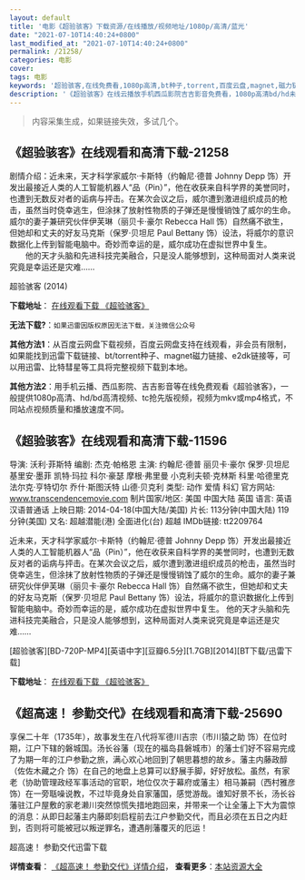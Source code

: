 ```yaml
---
layout: default
title: '电影《超验骇客》下载资源/在线播放/视频地址/1080p/高清/蓝光'
date: "2021-07-10T14:40:24+0800"
last_modified_at: "2021-07-10T14:40:24+0800"
permalink: /21258/
categories: 电影
cover:
tags: 电影
keywords: '超验骇客,在线免费看,1080p高清,bt种子,torrent,百度云盘,magnet,磁力链,迅雷下载资源'
description: '《超验骇客》在线云播放手机西瓜影院吉吉影音免费看，1080p高清bd/hd未删减完整版和tc抢先枪版，mkv/mp4格式，附带bt/torrent种子、magnet/磁力链、百度云盘、网盘资源迅雷下载链接'
---
```


>内容采集生成，如果链接失效，多试几个。


## 《超验骇客》在线观看和高清下载-21258

剧情介绍：近未来，天才科学家威尔·卡斯特（约翰尼·德普 Johnny Depp 饰）开发出最接近人类的人工智能机器人“品（Pin）”，他在收获来自科学界的美誉同时，也遭到无数反对者的诟病与抨击。在某次会议之后，威尔遭到激进组织成员的枪击，虽然当时侥幸逃生，但涂抹了放射性物质的子弹还是慢慢销蚀了威尔的生命。威尔的妻子兼研究伙伴伊芙琳（丽贝卡·豪尔 Rebecca Hall 饰）自然痛不欲生，但她却和丈夫的好友马克斯（保罗·贝坦尼 Paul Bettany 饰）设法，将威尔的意识数据化上传到智能电脑中。奇妙而幸运的是，威尔成功在虚拟世界中复生。  　　他的天才头脑和先进科技完美融合，只是没人能够想到，这种局面对人类来说究竟是幸运还是灾难……


超验骇客 (2014)

**下载地址**： [在线观看下载 《超验骇客》](https://www.btbtdy.me/btdy/dy1376.html) 


**无法下载?**：`如果迅雷因版权原因无法下载，关注微信公众号 `

**其他方法1**：从百度云网盘下载视频，百度云网盘支持在线观看，非会员有限制，如果能找到迅雷下载链接、bt/torrent种子、magnet磁力链接、e2dk链接等，可以用迅雷、比特彗星等工具将完整视频下载到本地。

**其他方法2**：用手机云播、西瓜影院、吉吉影音等在线免费观看《超验骇客》，一般提供1080p高清、hd/bd高清视频、tc抢先版视频，视频为mkv或mp4格式，不同站点视频质量和播放速度不同。


## 《超验骇客》在线观看和高清下载-11596

导演: 沃利·菲斯特 编剧: 杰克·帕格恩 主演: 约翰尼·德普 丽贝卡·豪尔 保罗·贝坦尼 基里安·墨菲 凯特·玛拉 科尔·豪瑟 摩根·弗里曼 小克利夫顿·克林斯 科里·哈德里克 法尔克·亨特切尔 乔什·斯图沃特 山德·贝克利 类型: 动作 爱情 科幻 官方网站: www.transcendencemovie.com 制片国家/地区: 美国 中国大陆 英国 语言: 英语 汉语普通话 上映日期: 2014-04-18(中国大陆/美国) 片长: 113分钟(中国大陆) 119分钟(美国) 又名: 超越潜能(港) 全面进化(台) 超越 IMDb链接: tt2209764

近未来，天才科学家威尔·卡斯特（约翰尼·德普 Johnny Depp 饰）开发出最接近人类的人工智能机器人“品（Pin）”，他在收获来自科学界的美誉同时，也遭到无数反对者的诟病与抨击。在某次会议之后，威尔遭到激进组织成员的枪击，虽然当时侥幸逃生，但涂抹了放射性物质的子弹还是慢慢销蚀了威尔的生命。威尔的妻子兼研究伙伴伊芙琳（丽贝卡·豪尔 Rebecca Hall 饰）自然痛不欲生，但她却和丈夫的好友马克斯（保罗·贝坦尼 Paul Bettany 饰）设法，将威尔的意识数据化上传到智能电脑中。奇妙而幸运的是，威尔成功在虚拟世界中复生。 他的天才头脑和先进科技完美融合，只是没人能够想到，这种局面对人类来说究竟是幸运还是灾难……


[超验骇客][BD-720P-MP4][英语中字][豆瓣6.5分][1.7GB][2014][BT下载/迅雷下载]

**下载地址**： [在线观看下载 《超验骇客》](https://www.btdx8.com/torrent/transcendence_2014.html) 


## 《超高速！ 参勤交代》在线观看和高清下载-25690

享保二十年（1735年），故事发生在八代将军德川吉宗（市川猿之助 饰）在位时期，江户下辖的磐城国。汤长谷藩（现在的福岛县磐城市）的藩士们好不容易完成了为期一年的江户参勤之旅，满心欢心地回到了朝思暮想的故乡。藩主内藤政醇（佐佐木藏之介 饰）在自己的地盘上总算可以舒展手脚，好好放松。虽然，有家老（协助管理政经军事活动的官职，地位仅次于幕府或藩主）相马兼嗣（西村雅彦 饰）在一旁聒噪说教，不过毕竟身处自家藩国，感觉游哉。谁知好景不长，汤长谷藩驻江户屋敷的家老濑川突然惊慌失措地跑回来，并带来一个让全藩上下大为震惊的消息：从即日起藩主内藤即刻启程前去江户参勤交代，而且必须在五日之内赶到，否则将可能被冠以叛逆罪名，遭遇削藩覆灭的厄运！


超高速！ 参勤交代迅雷下载

**详情查看**： [《超高速！ 参勤交代》详情介绍](/movie/25690/)， **查看更多**：[本站资源大全](/movie/t/all/)


